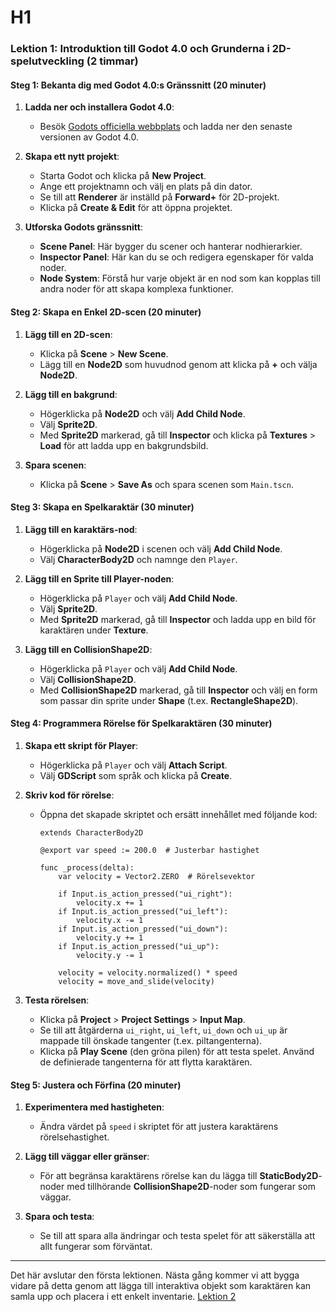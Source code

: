 # H1
### Lektion 1: Introduktion till Godot 4.0 och Grunderna i 2D-spelutveckling (2 timmar)

#### Steg 1: Bekanta dig med Godot 4.0:s Gränssnitt (20 minuter)

1. **Ladda ner och installera Godot 4.0**:
   - Besök [Godots officiella webbplats](https://godotengine.org) och ladda ner den senaste versionen av Godot 4.0.

2. **Skapa ett nytt projekt**:
   - Starta Godot och klicka på **New Project**.
   - Ange ett projektnamn och välj en plats på din dator.
   - Se till att **Renderer** är inställd på **Forward+** för 2D-projekt.
   - Klicka på **Create & Edit** för att öppna projektet.

3. **Utforska Godots gränssnitt**:
   - **Scene Panel**: Här bygger du scener och hanterar nodhierarkier.
   - **Inspector Panel**: Här kan du se och redigera egenskaper för valda noder.
   - **Node System**: Förstå hur varje objekt är en nod som kan kopplas till andra noder för att skapa komplexa funktioner.

#### Steg 2: Skapa en Enkel 2D-scen (20 minuter)

1. **Lägg till en 2D-scen**:
   - Klicka på **Scene** > **New Scene**.
   - Lägg till en **Node2D** som huvudnod genom att klicka på **+** och välja **Node2D**.

2. **Lägg till en bakgrund**:
   - Högerklicka på **Node2D** och välj **Add Child Node**.
   - Välj **Sprite2D**.
   - Med **Sprite2D** markerad, gå till **Inspector** och klicka på **Textures** > **Load** för att ladda upp en bakgrundsbild.

3. **Spara scenen**:
   - Klicka på **Scene** > **Save As** och spara scenen som `Main.tscn`.

#### Steg 3: Skapa en Spelkaraktär (30 minuter)

1. **Lägg till en karaktärs-nod**:
   - Högerklicka på **Node2D** i scenen och välj **Add Child Node**.
   - Välj **CharacterBody2D** och namnge den `Player`.

2. **Lägg till en Sprite till Player-noden**:
   - Högerklicka på `Player` och välj **Add Child Node**.
   - Välj **Sprite2D**.
   - Med **Sprite2D** markerad, gå till **Inspector** och ladda upp en bild för karaktären under **Texture**.

3. **Lägg till en CollisionShape2D**:
   - Högerklicka på `Player` och välj **Add Child Node**.
   - Välj **CollisionShape2D**.
   - Med **CollisionShape2D** markerad, gå till **Inspector** och välj en form som passar din sprite under **Shape** (t.ex. **RectangleShape2D**).

#### Steg 4: Programmera Rörelse för Spelkaraktären (30 minuter)

1. **Skapa ett skript för Player**:
   - Högerklicka på `Player` och välj **Attach Script**.
   - Välj **GDScript** som språk och klicka på **Create**.

2. **Skriv kod för rörelse**:
   - Öppna det skapade skriptet och ersätt innehållet med följande kod:

     ```gdscript
     extends CharacterBody2D

     @export var speed := 200.0  # Justerbar hastighet

     func _process(delta):
         var velocity = Vector2.ZERO  # Rörelsevektor

         if Input.is_action_pressed("ui_right"):
             velocity.x += 1
         if Input.is_action_pressed("ui_left"):
             velocity.x -= 1
         if Input.is_action_pressed("ui_down"):
             velocity.y += 1
         if Input.is_action_pressed("ui_up"):
             velocity.y -= 1

         velocity = velocity.normalized() * speed
         velocity = move_and_slide(velocity)
     ```

3. **Testa rörelsen**:
   - Klicka på **Project** > **Project Settings** > **Input Map**.
   - Se till att åtgärderna `ui_right`, `ui_left`, `ui_down` och `ui_up` är mappade till önskade tangenter (t.ex. piltangenterna).
   - Klicka på **Play Scene** (den gröna pilen) för att testa spelet. Använd de definierade tangenterna för att flytta karaktären.

#### Steg 5: Justera och Förfina (20 minuter)

1. **Experimentera med hastigheten**:
   - Ändra värdet på `speed` i skriptet för att justera karaktärens rörelsehastighet.

2. **Lägg till väggar eller gränser**:
   - För att begränsa karaktärens rörelse kan du lägga till **StaticBody2D**-noder med tillhörande **CollisionShape2D**-noder som fungerar som väggar.

3. **Spara och testa**:
   - Se till att spara alla ändringar och testa spelet för att säkerställa att allt fungerar som förväntat.

---

Det här avslutar den första lektionen. Nästa gång kommer vi att bygga vidare på detta genom att lägga till interaktiva objekt som karaktären kan samla upp och placera i ett enkelt inventarie.
[Lektion 2](godot2.md)